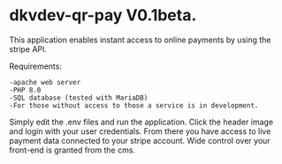 # dkvdev-qr-pay V0.1beta.
This application enables instant access to online payments by using the stripe API.

Requirements: 

    -apache web server
    -PHP 8.0
    -SQL database (tested with MariaDB)
    -For those without access to those a service is in development.

Simply edit the .env files and run the application.
Click the header image and login with your user credentials.
From there you have access to live payment data connected to your stripe account.
Wide control over your front-end is granted from the cms.
